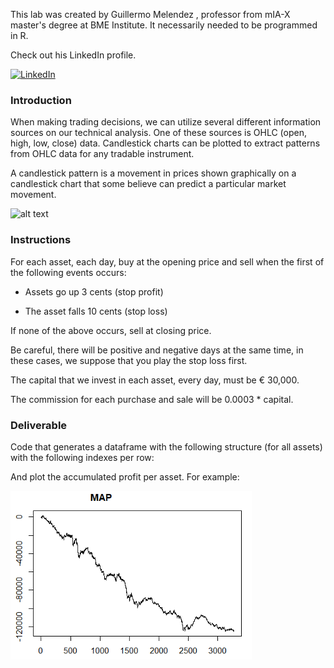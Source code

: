 This lab was created  by Guillermo Melendez , professor from mIA-X master's degree at BME Institute. It necessarily needed to be programmed in R.

Check out his LinkedIn profile.

<a href="https://www.linkedin.com/in/dptoestrategia/" target="_blank"><img alt="LinkedIn" src="https://img.shields.io/badge/linkedin-%230077B5.svg?&style=for-the-badge&logo=linkedin&logoColor=white" /></a> 

### Introduction

When making trading decisions, we can utilize several different information sources on our technical analysis. One of these sources is OHLC (open, high, low, close) data. Candlestick charts can be plotted to extract patterns from OHLC data for any tradable instrument.

A candlestick pattern is a movement in prices shown graphically on a candlestick chart that some believe can predict a particular market movement.

![alt text](https://static.ffbbbdc6d3c353211fe2ba39c9f744cd.com/wp-content-learn/uploads/2020/11/22163923/Bearish-and-Bullish-Candlestick.jpg)

### Instructions


For each asset, each day, buy at the opening price and sell when the first of the following events occurs:

- Assets go up 3 cents (stop profit)

- The asset falls 10 cents (stop loss)

If none of the above occurs, sell at closing price.

Be careful, there will be positive and negative days at the same time, in these cases, we suppose that you play the stop loss first.

The capital that we invest in each asset, every day, must be € 30,000.

The commission for each purchase and sale will be 0.0003 * capital.

### Deliverable 

Code that generates a dataframe with the following structure (for all assets) with the following indexes per row:
                                


And plot the accumulated profit per asset. For example:

![My Image](MAP.png)






 

